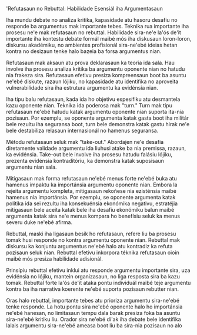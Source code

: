 'Refutasaun no Rebuttal: Habilidade Esensiál iha Argumentasaun

Iha mundu debate no analiza kritika, kapasidade atu hasoru desafiu no responde ba argumentus mak importante tebes. Teknika rua importante iha prosesu ne'e mak refutasaun no rebuttal. Habilidade sira-ne'e la'ós de'it importante iha kontestu debate formál maibé mós iha diskusaun loron-loron, diskursu akadémiku, no ambientes profisionál sira-ne'ebé ideias hetan kontra no desizaun tenke halo bazeia ba forsa argumentus nian.

Refutasaun mak aksaun atu prova deklarasaun ka teoria ida sala. Hau involve iha prosesu analiza kritika ba argumentu oponente nian no hatudu nia frakeza sira. Refutasaun efetivu presiza kompreensaun boot ba asuntu ne'ebé diskute, razaun lójiku, no kapasidade atu identifika no aproveita vulnerabilidade sira iha estrutura argumentu ka evidénsia nian.

Iha tipu balu refutasaun, kada ida ho objetivu espesífiku atu desmantela kazu oponente nian. Teknika ida poderosa mak "turn." Turn mak tipu refutasaun ne'ebé hatudu katak argumentu oponente nian suporta ita-nia pozisaun. Por ezemplu, se oponente argumenta katak gasta boot iha militár bele rezultu iha seguransa boot, turn bele demonstra katak gastu hirak ne'e bele destabiliza relasaun internasionál no hamenus seguransa.

Métodu refutasaun seluk mak "take-out." Abordajen ne'e desafia diretamente validade argumentu ida liuhusi atake ba nia premissa, razaun, ka evidénsia. Take-out bele involve iha prosesu hatudu falásiu lójiku, prezenta evidénsia kontraditóriu, ka demonstra katak suposisaun argumentu nian sala.

Mitigasaun mak forma refutasaun ne'ebé menus forte ne'ebé buka atu hamenus impaktu ka importánsia argumentu oponente nian. Embora la rejeita argumentu kompleta, mitigasaun rekoñese nia ezisténsia maibé hamenus nia importánsia. Por ezemplu, se oponente argumenta katak polítika ida sei rezultu iha konsekuénsia ekonómika negativu, estratéjia mitigasaun bele aceita katak bele iha desafiu ekonómiku balun maibé argumenta katak sira ne'e menus kompara ho benefísiu seluk ka menus severu duke ne'ebé afirma.

Rebuttal, maski iha ligasaun besik ho refutasaun, refere liu ba prosesu tomak husi responde no kontra argumentu oponente nian. Rebuttal mak diskursu ka konjuntu argumentus ne'ebé halo atu kontradiz ka refuta pozisaun seluk nian. Rebuttal efetivu inkorpora téknika refutasaun oioin maibé mós presiza habilidade adisionál.

Prinsípiu rebuttal efetivu inklui atu responde argumentu importante sira, uza evidénsia no lójiku, mantein organizasaun, no liga resposta sira ba kazu tomak. Rebuttal forte la'ós de'it ataka pontu individuál maibé teje argumentu kontra ba iha narrativa koerente ne'ebé suporta pozisaun rebutter nian.

Oras halo rebuttal, importante tebes atu prioriza argumentu sira-ne'ebé tenke responde. La hotu pontu sira ne'ebé oponente halo ho importánsia ne'ebé hanesan, no limitasaun tempu dala barak presiza foka ba asuntu sira-ne'ebé kritiku liu. Orador sira ne'ebé di'ak iha debate bele identifika lalais argumentu sira-ne'ebé ameasa boot liu ba sira-nia pozisaun no alo